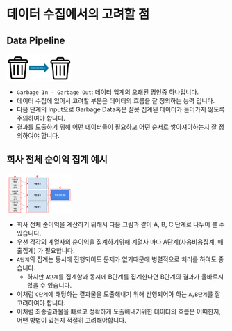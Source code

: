 # 데이터 수집에서의 고려할 점

## Data Pipeline

<img src="./images/sub_page3_1.png" align="center" style="width:30%">

- `Garbage In - Garbage Out`: 데이터 업계의 오래된 명언중 하나입니다.
- 데이터 수집에 있어서 고려할 부분은 데이터의 흐름을 잘 정의하는 능력 입니다.
- 다음 단계의 Input으로 Garbage Data혹은 잘못 집계된 데이터가 들어가지 않도록 주의하여야 합니다.
- 결과를 도출하기 위해 어떤 데이터들이 필요하고 어떤 순서로 쌓아져야하는지 잘 정의하여야 합니다.

## 회사 전체 순이익 집계 예시

<img src="./images/sub_page3_2.png" align="center" style="width:30%">

- 회사 전체 순이익을 계산하기 위해서 다음 그림과 같이 A, B, C 단계로 나누어 볼 수 있습니다.
- 우선 각각의 계열사의 순이익을 집계하기위해 계열사 마다 A단계(사용비용집계, 매출집계) 가 필요합니다.
- `A단계`의 집계는 동시에 진행되어도 문제가 없기때문에 병렬적으로 처리를 하여도 좋습니다.
    - 하지만 `A단계`를 집계함과 동시에 B단계를 집계한다면 B단계의 결과가 올바르지 않을 수 있습니다.
- 이처럼 `C단계`에 해당하는 결과물을 도출해내기 위해 선행되어야 하는 `A,B단계`를 잘 고려하여야 합니다.
- 이처럼 최종결과물을 빠르고 정확하게 도출해내기위한 데이터의 흐름은 어떠한지, 어떤 방법이 있는지 적절히 고려해야합니다.